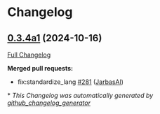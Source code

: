 # Changelog

## [0.3.4a1](https://github.com/OpenVoiceOS/ovos-utils/tree/0.3.4a1) (2024-10-16)

[Full Changelog](https://github.com/OpenVoiceOS/ovos-utils/compare/0.3.3...0.3.4a1)

**Merged pull requests:**

- fix:standardize\_lang [\#281](https://github.com/OpenVoiceOS/ovos-utils/pull/281) ([JarbasAl](https://github.com/JarbasAl))



\* *This Changelog was automatically generated by [github_changelog_generator](https://github.com/github-changelog-generator/github-changelog-generator)*
